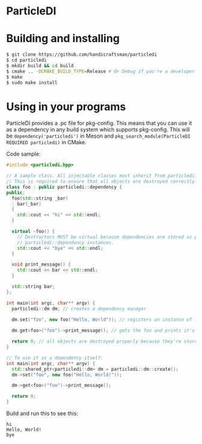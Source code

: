 # ParticleDI

# Building and installing

```bash
$ git clone https://github.com/handicraftsman/particledi
$ cd particledi
$ mkdir build && cd build
$ cmake .. -DCMAKE_BUILD_TYPE=Release # Or Debug if you're a developer
$ make
$ sudo make install
```

# Using in your programs

ParticleDI provides a .pc file for pkg-config. This means that you can use it
as a dependency in any build system which supports pkg-config. This will be
`dependency('particledi')` in Meson
and `pkg_search_module(ParticleDI REQUIRED particledi)` in CMake.

Code sample:

```cpp
#include <particledi.hpp>

// A sample class. All injectable classes must inherit from particledi::dependency.
// This is required to ensure that all objects are destroyed correctly.
class foo : public particledi::dependency {
public:
  foo(std::string _bar)
  : bar(_bar)
  {
    std::cout << "hi" << std::endl;
  }

  virtual ~foo() {
    // Destructors MUST be virtual because dependencies are stored as pointers to
    // particledi::dependency instances.
    std::cout << "bye" << std::endl;
  }

  void print_message() {
    std::cout << bar << std::endl;
  }

  std::string bar;
};

int main(int argc, char** argv) {
  particledi::dm dm; // creates a dependency manager

  dm.set("foo", new foo("Hello, World")); // registers an instance of foo as a foo
  
  dm.get<foo>("foo")->print_message(); // gets the foo and prints it's messsage

  return 0; // all objects are destroyed properly because they're stored in std::shared_ptr instances
}

// To use it as a dependency itself:
int main(int argc, char** argv) {
  std::shared_ptr<particledi::dm> dm = particledi::dm::create();
  dm->set("foo", new foo("Hello, World!"));

  dm->get<foo>("foo")->print_message();

  return 0;
}


```

Build and run this to see this:

```
hi
Hello, World!
bye
```